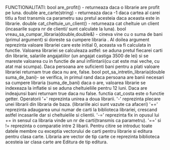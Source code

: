 FUNCTIONALITATI:
bool are_profit() - returneaza daca o librarie are profit pe luna.
double are_carte(string) - returneaza daca -1 daca cartea al carei titlu a fost transmis ca parametru sau pretul acesteia daca aceasta este in librarie.
double cat_cheltuie_un_client() - returneaza cat cheltuie un client (incasarile supra nr de clienti/ sunt calculate la luna).
bool vreau_sa_cumpar_libraria(double,double&) - cineva vine cu o suma de bani (primul argument) si doreste sa cumpere libraria . Al doilea argument reprezinta valoare librariei care este initial 0, aceasta va fi calculata in functie. Valoarea librariei se calculeaza astfel: se aduna pretul fiecarei carti din librarie, salariile angajatiilor (un angajat castiga 3500 de lei) si se mareste valoarea cu in functie de anul infiintarii(cu cat este mai veche, cu atat mai scumpa). Daca persoana are suficienti bani pentru a plati valoare librariei returnam true daca nu are, false.
bool pot_sa_intretin_libraria(double suma_de_bani)- se verifica, in primul rand daca persoana are banii necesari sa cumpere libraria (suma_de_bani) daca o are, valoarea librarie se indexeaza la inflatie si se aduna cheltuieliile pentru 12 luni. Daca are indeajunsi bani returnam true daca nu false.
functia cat_costa este o functie getter.
Operatorii
'+' reprezinta unirea a doua librarii.
'-' reprezinta plecare unei librarii din libraria de baza.
(librariile aici sunt vazute ca afaceri)
'+=' reprezinta adaugarea unui numar de carti la biblioteca librariei, crescand astfel incasarile dar si cheltuielile si clientii.
'-=' reprezinta fix in opusul lui += in sensul ca libraria vinde un nr de carti(transmis ca parametru).
'==' si != reprezinta o comparatie intre 2 libarii.
Pentru citire se introduc toate datele membre cu exceptia vectorului de carti pentru librarie si editura 
pentru clasa carte.
Libraria are vector de tip carte ce reprezinta biblioteca acesteia iar clasa carte are Editura de tip editura.
